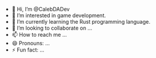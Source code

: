 - 👋 Hi, I’m @CalebDADev
- 👀 I’m interested in game development.
- 🌱 I’m currently learning the Rust programming language.
- 💞️ I’m looking to collaborate on ...
- 📫 How to reach me ...
- 😄 Pronouns: ...
- ⚡ Fun fact: ...

<!---
CalebDADev/CalebDADev is a ✨ special ✨ repository because its `README.md` (this file) appears on your GitHub profile.
You can click the Preview link to take a look at your changes.
--->

